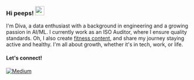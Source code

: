 ### Hi peeps! <img src="https://emojis.slackmojis.com/emojis/images/1536351075/4594/blob-wave.gif" width="25"/>

I'm Diva, a data enthusiast with a background in engineering and a growing passion in AI/ML. I currently work as an ISO Auditor, where I ensure quality standards. Oh, I also create [fitness content]([https://www.tiktok.com/@divalifta]), and share my journey staying active and healthy. I'm all about growth, whether it's in tech, work, or life. 

#### Let's connect!
[<img alt="Medium" src="https://img.shields.io/badge/Medium-%23000000.svg?&style=for-the-badge&logo=Medium&logoColor=white" />]([https://medium.com/@divaac56])
